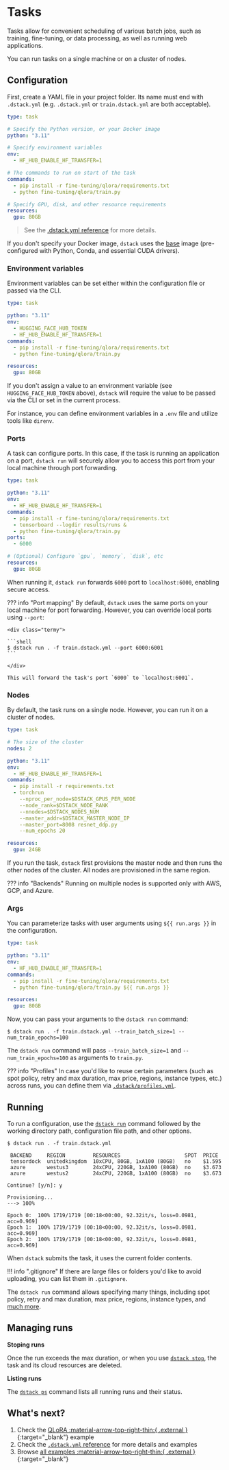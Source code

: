 # Tasks

Tasks allow for convenient scheduling of various batch jobs, such as training, fine-tuning, or
data processing, as well as running web applications.

You can run tasks on a single machine or on a cluster of nodes.

## Configuration

First, create a YAML file in your project folder. Its name must end with `.dstack.yml` (e.g. `.dstack.yml` or `train.dstack.yml`
are both acceptable).

<div editor-title="train.dstack.yml"> 

```yaml
type: task

# Specify the Python version, or your Docker image
python: "3.11"

# Specify environment variables
env:
  - HF_HUB_ENABLE_HF_TRANSFER=1

# The commands to run on start of the task
commands:
  - pip install -r fine-tuning/qlora/requirements.txt
  - python fine-tuning/qlora/train.py

# Specify GPU, disk, and other resource requirements
resources:
  gpu: 80GB
```

</div>

> See the [.dstack.yml reference](../reference/dstack.yml/task.md) for more details.

If you don't specify your Docker image, `dstack` uses the [base](https://hub.docker.com/r/dstackai/base/tags) image
(pre-configured with Python, Conda, and essential CUDA drivers).

### Environment variables

Environment variables can be set either within the configuration file or passed via the CLI.

```yaml
type: task

python: "3.11"
env:
  - HUGGING_FACE_HUB_TOKEN
  - HF_HUB_ENABLE_HF_TRANSFER=1
commands:
  - pip install -r fine-tuning/qlora/requirements.txt
  - python fine-tuning/qlora/train.py

resources:
  gpu: 80GB
```

If you don't assign a value to an environment variable (see `HUGGING_FACE_HUB_TOKEN` above), 
`dstack` will require the value to be passed via the CLI or set in the current process.

For instance, you can define environment variables in a `.env` file and utilize tools like `direnv`.

### Ports

A task can configure ports. In this case, if the task is running an application on a port, `dstack run` 
will securely allow you to access this port from your local machine through port forwarding.

<div editor-title="train.dstack.yml"> 

```yaml
type: task

python: "3.11"
env:
  - HF_HUB_ENABLE_HF_TRANSFER=1
commands:
  - pip install -r fine-tuning/qlora/requirements.txt
  - tensorboard --logdir results/runs &
  - python fine-tuning/qlora/train.py
ports:
  - 6000

# (Optional) Configure `gpu`, `memory`, `disk`, etc
resources:
  gpu: 80GB
```

</div>

When running it, `dstack run` forwards `6000` port to `localhost:6000`, enabling secure access. 

??? info "Port mapping"
    By default, `dstack` uses the same ports on your local machine for port forwarding. However, you can override local ports using `--port`:
    
    <div class="termy">
    
    ```shell
    $ dstack run . -f train.dstack.yml --port 6000:6001
    ```
    
    </div>
    
    This will forward the task's port `6000` to `localhost:6001`.

### Nodes

By default, the task runs on a single node. However, you can run it on a cluster of nodes.

<div editor-title="train.dstack.yml">

```yaml
type: task

# The size of the cluster
nodes: 2

python: "3.11"
env:
  - HF_HUB_ENABLE_HF_TRANSFER=1
commands:
  - pip install -r requirements.txt
  - torchrun
    --nproc_per_node=$DSTACK_GPUS_PER_NODE
    --node_rank=$DSTACK_NODE_RANK
    --nnodes=$DSTACK_NODES_NUM
    --master_addr=$DSTACK_MASTER_NODE_IP
    --master_port=8008 resnet_ddp.py
    --num_epochs 20

resources:
  gpu: 24GB
```

</div>

If you run the task, `dstack` first provisions the master node and then runs the other nodes of the cluster.
All nodes are provisioned in the same region.

??? info "Backends"
    Running on multiple nodes is supported only with AWS, GCP, and Azure.

### Args

You can parameterize tasks with user arguments using `${{ run.args }}` in the configuration.

<div editor-title="train.dstack.yml"> 

```yaml
type: task

python: "3.11"
env:
  - HF_HUB_ENABLE_HF_TRANSFER=1
commands:
  - pip install -r fine-tuning/qlora/requirements.txt
  - python fine-tuning/qlora/train.py ${{ run.args }}

resources:
  gpu: 80GB
```

</div>

Now, you can pass your arguments to the `dstack run` command:

<div class="termy">

```shell
$ dstack run . -f train.dstack.yml --train_batch_size=1 --num_train_epochs=100
```

</div>

The `dstack run` command will pass `--train_batch_size=1` and `--num_train_epochs=100` as arguments to `train.py`.

??? info "Profiles"
    In case you'd like to reuse certain parameters (such as spot policy, retry and max duration,
    max price, regions, instance types, etc.) across runs, you can define them via [`.dstack/profiles.yml`](../reference/profiles.yml.md).

## Running

To run a configuration, use the [`dstack run`](../reference/cli/index.md#dstack-run) command followed by the working directory path, 
configuration file path, and other options.

<div class="termy">

```shell
$ dstack run . -f train.dstack.yml

 BACKEND     REGION         RESOURCES                     SPOT  PRICE
 tensordock  unitedkingdom  10xCPU, 80GB, 1xA100 (80GB)   no    $1.595
 azure       westus3        24xCPU, 220GB, 1xA100 (80GB)  no    $3.673
 azure       westus2        24xCPU, 220GB, 1xA100 (80GB)  no    $3.673
 
Continue? [y/n]: y

Provisioning...
---> 100%

Epoch 0:  100% 1719/1719 [00:18<00:00, 92.32it/s, loss=0.0981, acc=0.969]
Epoch 1:  100% 1719/1719 [00:18<00:00, 92.32it/s, loss=0.0981, acc=0.969]
Epoch 2:  100% 1719/1719 [00:18<00:00, 92.32it/s, loss=0.0981, acc=0.969]
```

</div>

When `dstack` submits the task, it uses the current folder contents.

!!! info ".gitignore"
    If there are large files or folders you'd like to avoid uploading, 
    you can list them in `.gitignore`.

The `dstack run` command allows specifying many things, including spot policy, retry and max duration, 
max price, regions, instance types, and [much more](../reference/cli/index.md#dstack-run).

## Managing runs

**Stoping runs**

Once the run exceeds the max duration,
or when you use [`dstack stop`](../reference/cli/index.md#dstack-stop), 
the task and its cloud resources are deleted.

**Listing runs**

The [`dstack ps`](../reference/cli/index.md#dstack-ps) command lists all running runs and their status.

[//]: # (TODO: Mention `dstack logs` and `dstack logs -d`)

## What's next?

1. Check the [QLoRA :material-arrow-top-right-thin:{ .external }](https://github.com/dstackai/dstack/blob/master/examples/fine-tuning/qlora/README.md){:target="_blank"} example
2. Check the [`.dstack.yml` reference](../reference/dstack.yml/task.md) for more details and examples
3. Browse [all examples :material-arrow-top-right-thin:{ .external }](https://github.com/dstackai/dstack/blob/master/examples/README.md){:target="_blank"}